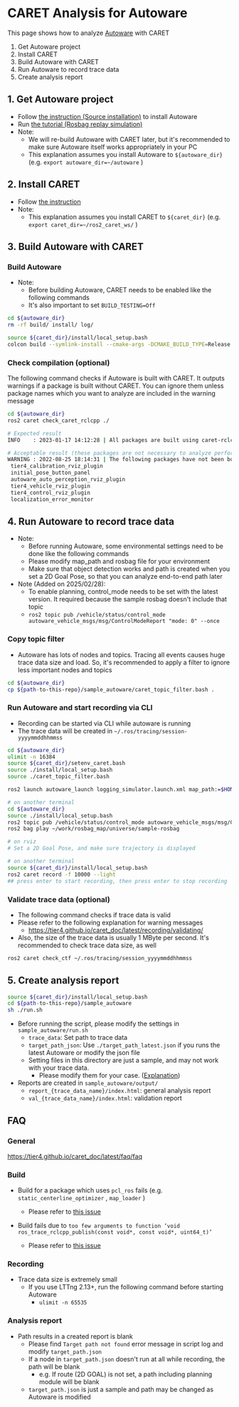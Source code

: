 # CARET Analysis for Autoware

This page shows how to analyze [Autoware](https://github.com/autowarefoundation/autoware) with CARET

1. Get Autoware project
2. Install CARET
3. Build Autoware with CARET
4. Run Autoware to record trace data
5. Create analysis report

## 1. Get Autoware project

- Follow [the instruction (Source installation)](https://autowarefoundation.github.io/autoware-documentation/main/installation/autoware/source-installation/) to install Autoware
- Run [the tutorial (Rosbag replay simulation)](https://autowarefoundation.github.io/autoware-documentation/main/tutorials/ad-hoc-simulation/rosbag-replay-simulation/)
- Note:
  - We will re-build Autoware with CARET later, but it's recommended to make sure Autoware itself works appropriately in your PC
  - This explanation assumes you install Autoware to `${autoware_dir}` (e.g. `export autoware_dir=~/autoware` )

## 2. Install CARET

- Follow [the instruction](https://tier4.github.io/caret_doc/latest/installation/installation/)
- Note:
  - This explanation assumes you install CARET to `${caret_dir}` (e.g. `export caret_dir=~/ros2_caret_ws/` )

## 3. Build Autoware with CARET

### Build Autoware

- Note:
  - Before building Autoware, CARET needs to be enabled like the following commands
  - It's also important to set `BUILD_TESTING=Off`

```sh
cd ${autoware_dir}
rm -rf build/ install/ log/

source ${caret_dir}/install/local_setup.bash
colcon build --symlink-install --cmake-args -DCMAKE_BUILD_TYPE=Release -DBUILD_TESTING=Off -DCMAKE_CXX_FLAGS="-w"
```

### Check compilation (optional)

The following command checks if Autoware is built with CARET. It outputs warnings if a package is built without CARET. You can ignore them unless package names which you want to analyze are included in the warning message

```sh
cd ${autoware_dir}
ros2 caret check_caret_rclcpp ./

# Expected result
INFO    : 2023-01-17 14:12:28 | All packages are built using caret-rclcpp.

# Acceptable result (these packages are not necessary to analyze performance)
WARNING : 2022-08-25 18:14:31 | The following packages have not been built using caret-rclcpp:
 tier4_calibration_rviz_plugin
 initial_pose_button_panel
 autoware_auto_perception_rviz_plugin
 tier4_vehicle_rviz_plugin
 tier4_control_rviz_plugin
 localization_error_monitor
```

## 4. Run Autoware to record trace data

- Note:
  - Before running Autoware, some environmental settings need to be done like the following commands
  - Please modify map_path and rosbag file for your environment
  - Make sure that object detection works and path is created when you set a 2D Goal Pose, so that you can analyze end-to-end path later
- Note (Added on 2025/02/28):
  - To enable planning, control_mode needs to be set with the latest version. It required because the sample rosbag doesn't include that topic
  - `ros2 topic pub /vehicle/status/control_mode autoware_vehicle_msgs/msg/ControlModeReport "mode: 0" --once`

### Copy topic filter

- Autoware has lots of nodes and topics. Tracing all events causes huge trace data size and load. So, it's recommended to apply a filter to ignore less important nodes and topics

```sh
cd ${autoware_dir}
cp ${path-to-this-repo}/sample_autoware/caret_topic_filter.bash .
```

### Run Autoware and start recording via CLI

- Recording can be started via CLI while autoware is running
- The trace data will be created in `~/.ros/tracing/session-yyyymmddhhmmss`

```sh
cd ${autoware_dir}
ulimit -n 16384
source ${caret_dir}/setenv_caret.bash
source ./install/local_setup.bash
source ./caret_topic_filter.bash

ros2 launch autoware_launch logging_simulator.launch.xml map_path:=$HOME/work/rosbag_map/universe/sample-map-rosbag vehicle_model:=sample_vehicle sensor_model:=sample_sensor_kit

# on another terminal
cd ${autoware_dir}
source ./install/local_setup.bash
ros2 topic pub /vehicle/status/control_mode autoware_vehicle_msgs/msg/ControlModeReport "mode: 0" --once
ros2 bag play ~/work/rosbag_map/universe/sample-rosbag

# on rviz
# Set a 2D Goal Pose, and make sure trajectory is displayed

# on another terminal
source ${caret_dir}/install/local_setup.bash
ros2 caret record -f 10000 --light
## press enter to start recording, then press enter to stop recording
```

### Validate trace data (optional)

- The following command checks if trace data is valid
- Please refer to the following explanation for warning messages
  - <https://tier4.github.io/caret_doc/latest/recording/validating/>
- Also, the size of the trace data is usually 1 MByte per second. It's recommended to check trace data size, as well

```sh
ros2 caret check_ctf ~/.ros/tracing/session_yyyymmddhhmmss
```

## 5. Create analysis report

```sh
source ${caret_dir}/install/local_setup.bash
cd ${path-to-this-repo}/sample_autoware
sh ./run.sh
```

- Before running the script, please modify the settings in `sample_autoware/run.sh`
  - `trace_data`: Set path to trace data
  - `target_path_json`: Use `./target_path_latest.json` if you runs the latest Autoware or modify the json file
  - Setting files in this directory are just a sample, and may not work with your trace data.
    - Please modify them for your case. ([Explanation](../report/README.md))
- Reports are created in `sample_autoware/output/`
  - `report_{trace_data_name}/index.html`: general analysis report
  - `val_{trace_data_name}/index.html`: validation report

## FAQ

### General

<https://tier4.github.io/caret_doc/latest/faq/faq>

### Build

- Build for a package which uses `pcl_ros` fails (e.g. `static_centerline_optimizer` , `map_loader` )
  - Please refer to [this issue](https://github.com/tier4/caret/issues/56)

- Build fails due to `too few arguments to function ‘void ros_trace_rclcpp_publish(const void*, const void*, uint64_t)’`
  - Please refer to [this issue](https://github.com/tier4/caret/issues/69)

### Recording

- Trace data size is extremely small
  - If you use LTTng 2.13+, run the following command before starting Autoware
    - `ulimit -n 65535`

### Analysis report

- Path results in a created report is blank
  - Please find `Target path not found` error message in script log and modify `target_path.json`
  - If a node in `target_path.json` doesn't run at all while recording, the path will be blank
    - e.g. If route (2D GOAL) is not set, a path including planning module will be blank
  - `target_path.json` is just a sample and path may be changed as Autoware is modified
